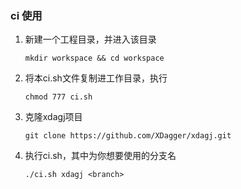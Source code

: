 ### ci 使用

1. 新建一个工程目录，并进入该目录

   ```shell
   mkdir workspace && cd workspace
   ```

2. 将本ci.sh文件复制进工作目录，执行

   ```shell
   chmod 777 ci.sh
   ```

3. 克隆xdagj项目

   ```shell
   git clone https://github.com/XDagger/xdagj.git
   ```

4. 执行ci.sh，其中<branch>为你想要使用的分支名

   ```shell
   ./ci.sh xdagj <branch>
   ```

   
